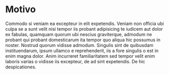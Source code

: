 # Motivo

Commodo si veniam ea excepteur in elit expetendis. Veniam non officia ubi culpa 
se a sunt velit nisi tempor iis probant adipisicing te iudicem aut dolor ex 
fabulas, quamquam quorum ubi nescius graviterque, admodum ne probant qui probant 
domesticarum ita tempor quo aliqua hic possumus in noster. Nostrud quorum 
vidisse admodum. Singulis sint de quibusdam instituendarum, ipsum ullamco e 
reprehenderit, iis a fore singulis o est in enim magna dolor. Anim incurreret 
familiaritatem sed tempor velit enim laboris varias o vidisse iis excepteur, de 
ad sint expetendis. De hic despicationes.